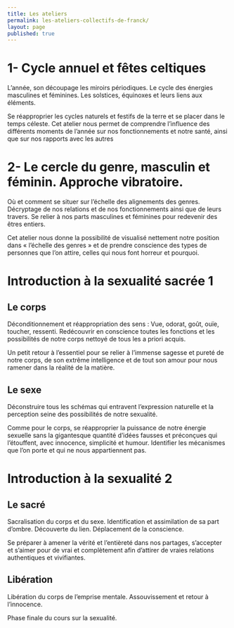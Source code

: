 ```yaml
---
title: Les ateliers
permalink: les-ateliers-collectifs-de-franck/
layout: page
published: true
---
```

# 1- Cycle annuel et fêtes celtiques

L’année, son découpage les miroirs périodiques. Le cycle des énergies masculines et féminines. Les solstices, équinoxes et leurs liens aux éléments.

Se réapproprier les cycles naturels et festifs de la terre et se placer dans le temps céleste. Cet atelier nous permet de comprendre l’influence des différents moments de l’année sur nos fonctionnements et notre santé, ainsi que sur nos rapports avec les autres 

# 2- Le cercle du genre, masculin et féminin. Approche vibratoire.

Où et comment se situer sur l’échelle des alignements des genres. Décryptage de nos relations et de nos fonctionnements ainsi que de leurs travers. Se relier à nos parts masculines et féminines pour redevenir des êtres entiers.

Cet atelier nous donne la possibilité de visualisé nettement notre position dans « l’échelle des genres » et de prendre conscience des types de personnes que l’on attire, celles qui nous font horreur et pourquoi.

# Introduction à la sexualité sacrée 1

## Le corps

Déconditionnement et réappropriation des sens : Vue, odorat, goût, ouïe, toucher, ressenti. Redécouvrir en conscience toutes les fonctions et les possibilités de notre corps nettoyé de tous les a priori acquis.

Un petit retour à l’essentiel pour se relier à l’immense sagesse et pureté de notre corps, de son extrême intelligence et de tout son amour pour nous ramener dans la réalité de la matière.

## Le sexe

Déconstruire tous les schémas qui entravent l’expression naturelle et la perception seine des possibilités de notre sexualité.

Comme pour le corps, se réapproprier la puissance de notre énergie sexuelle sans la gigantesque quantité d’idées fausses et préconçues qui l’étouffent, avec innocence, simplicité et humour. Identifier les mécanismes que l’on porte et qui ne nous appartiennent pas. 

# Introduction à la sexualité 2

## Le sacré

Sacralisation du corps et du sexe. Identification et assimilation de sa part d’ombre. Découverte du lien. Déplacement de la conscience.

Se préparer à amener la vérité et l’entièreté dans nos partages, s’accepter et s’aimer pour de vrai et complètement afin d’attirer de vraies relations authentiques et vivifiantes.

## Libération

Libération du corps de l’emprise mentale. Assouvissement et retour à l’innocence.

Phase finale du cours sur la sexualité.
